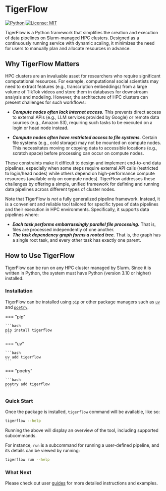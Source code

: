 # TigerFlow

[![Python](https://img.shields.io/badge/Python-3.10%20%7C%203.11%20%7C%203.12-3776AB.svg?style=flat&logo=python&logoColor=white)](https://www.python.org)
[![License: MIT](https://img.shields.io/badge/License-MIT-yellow.svg)](https://opensource.org/licenses/MIT)

TigerFlow is a Python framework that simplifies the creation and execution of data pipelines on Slurm-managed HPC clusters. Designed as a continuously running service with dynamic scaling, it minimizes the need for users to manually plan and allocate resources in advance.

## Why TigerFlow Matters

HPC clusters are an invaluable asset for researchers who require significant computational resources. For example, computational social scientists may need to extract features (e.g., transcription embeddings) from a large volume of TikTok videos and store them in databases for downstream analysis and modeling. However, the architecture of HPC clusters can present challenges for such workflows:

- ***Compute nodes often lack internet access.*** This prevents direct access to external APIs (e.g., LLM services provided by Google) or remote data sources (e.g., Amazon S3), requiring such tasks to be executed on a login or head node instead.

- ***Compute nodes often have restricted access to file systems.*** Certain file systems (e.g., cold storage) may not be mounted on compute nodes. This necessitates moving or copying data to accessible locations (e.g., scratch space) before processing can occur on compute nodes.

These constraints make it difficult to design and implement end-to-end data pipelines, especially when some steps require external API calls (restricted to login/head nodes) while others depend on high-performance compute resources (available only on compute nodes). TigerFlow addresses these challenges by offering a simple, unified framework for defining and running data pipelines across different types of cluster nodes.

Note that TigerFlow is *not* a fully generalized pipeline framework. Instead, it is a convenient and reliable tool tailored for specific types of data pipelines and their execution in HPC environments. Specifically, it supports data pipelines where:

- ***Each task performs embarrassingly parallel file processing.*** That is, files are processed independently of one another.
- ***The task dependency graph forms a rooted tree.*** That is, the graph has a single root task, and every other task has exactly one parent.

## How to Use TigerFlow

TigerFlow can be run on any HPC cluster managed by Slurm. Since it is written in Python, the system must have Python (version 3.10 or higher) installed.

### Installation

TigerFlow can be installed using `pip` or other package managers such as [`uv`](https://docs.astral.sh/uv/) and [`poetry`](https://python-poetry.org/docs/).

=== "pip"

    ```bash
    pip install tigerflow
    ```

=== "uv"

    ```bash
    uv add tigerflow
    ```

=== "poetry"

    ```bash
    poetry add tigerflow
    ```

### Quick Start

Once the package is installed, `tigerflow` command will be available, like so:

```bash
tigerflow --help
```

Running the above will display an overview of the tool, including supported subcommands.

For instance, `run` is a subcommand for running a user-defined pipeline, and its details can be viewed by running:

```bash
tigerflow run --help
```

### What Next

Please check out user [guides](guides/task.md) for more detailed instructions and examples.
